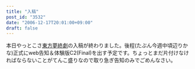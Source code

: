 ```yaml
---
title: "入稿"
post_id: "3532"
date: "2006-12-17T20:01:00+09:00"
draft: false
---
```



本日やっとこさ[東方夢終劇](/!/thC/)の入稿が終わりました。後程(たぶん今週中頃辺りかな)正式にweb告知＆体験版C2(Final)を出す予定です。ちょっとまだ片付けなければならないことがてんこ盛りなので取り急ぎ告知のみでごめんなさい。
